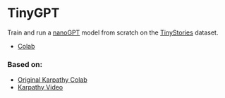 # TinyGPT

Train and run a [nanoGPT](https://github.com/karpathy/ng-video-lecture/blob/master/gpt.py) model from scratch on the [TinyStories](https://huggingface.co/datasets/roneneldan/TinyStories) dataset.

* [Colab](https://github.com/EN10/TinyGPT/blob/main/TinyGPT.ipynb)

### Based on:
* [Original Karpathy Colab](https://colab.research.google.com/drive/1JMLa53HDuA-i7ZBmqV7ZnA3c_fvtXnx-?usp=sharing#scrollTo=2c5V0FvqseE0)
* [Karpathy Video](https://www.youtube.com/watch?v=kCc8FmEb1nY)
